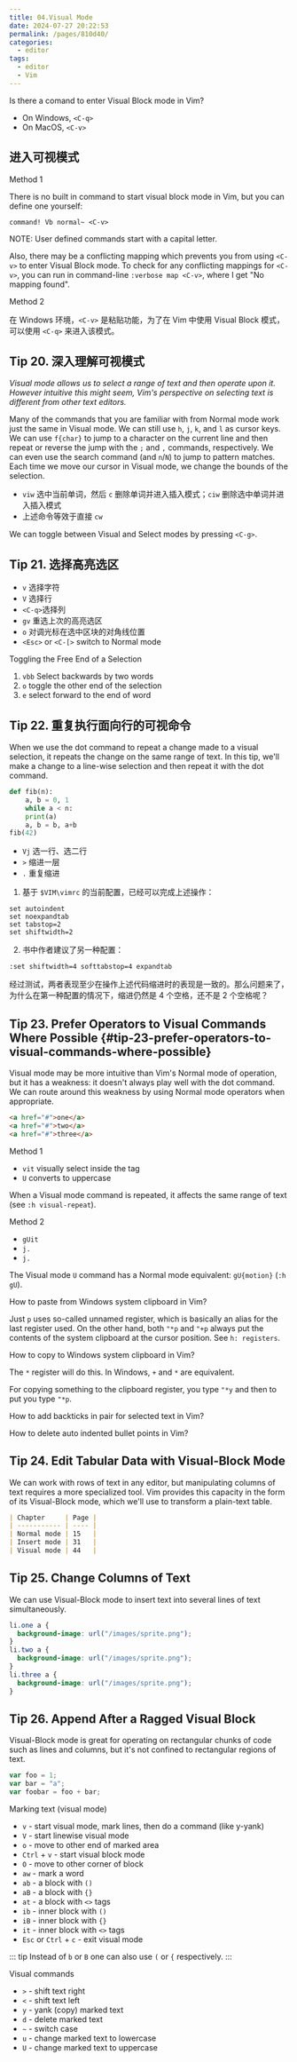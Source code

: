 ```yaml
---
title: 04.Visual Mode
date: 2024-07-27 20:22:53
permalink: /pages/810d40/
categories: 
  - editor
tags: 
  - editor
  - Vim
---
```


Is there a comand to enter Visual Block mode in Vim?

- On Windows, `<C-q>`
- On MacOS, `<C-v>`

## 进入可视模式

Method 1

There is no built in command to start visual block mode in Vim, but you can define one yourself:

```vimrc
command! Vb normal~ <C-v>
```

NOTE: User defined commands start with a capital letter.

Also, there may be a conflicting mapping which prevents you from using `<C-v>` to enter Visual Block mode. To check for any conflicting mappings for `<C-v>`, you can run in command-line `:verbose map <C-v>`, where I get "No mapping found".

Method 2

在 Windows 环境，`<C-v>` 是粘贴功能，为了在 Vim 中使用 Visual Block 模式，可以使用 `<C-q>` 来进入该模式。

## Tip 20. 深入理解可视模式

_Visual mode allows us to select a range of text and then operate upon it. However intuitive this might seem, Vim's perspective on selecting text is different from other text editors._

Many of the commands that you are familiar with from Normal mode work just the same in Visual mode. We can still use `h`, `j`, `k`, and `l` as cursor keys. We can use `f{char}` to jump to a character on the current line and then repeat or reverse the jump with the `;` and `,` commands, respectively. We can even use the search command (and `n`/`N`) to jump to pattern matches. Each time we move our cursor in Visual mode, we change the bounds of the selection.

- `viw` 选中当前单词，然后 `c` 删除单词并进入插入模式；`ciw` 删除选中单词并进入插入模式
- 上述命令等效于直接 `cw`

We can toggle between Visual and Select modes by pressing `<C-g>`.

## Tip 21. 选择高亮选区

- `v` 选择字符
- `V` 选择行
- `<C-q>`选择列
- `gv` 重选上次的高亮选区
- `o` 对调光标在选中区块的对角线位置
- `<Esc>` or `<C-[>` switch to Normal mode

Toggling the Free End of a Selection

1. `vbb` Select backwards by two words
2. `o` toggle the other end of the selection
3. `e` select forward to the end of word

## Tip 22. 重复执行面向行的可视命令

When we use the dot command to repeat a change made to a visual selection, it repeats the change on the same range of text. In this tip, we'll make a change to a line-wise selection and then repeat it with the dot command.

```python
def fib(n):
    a, b = 0, 1
    while a < n:
    print(a)
    a, b = b, a+b
fib(42)
```

- `Vj` 选一行、选二行
- `>` 缩进一层
- `.` 重复缩进

1. 基于 `$VIM\vimrc` 的当前配置，已经可以完成上述操作：

```vim
set autoindent
set noexpandtab
set tabstop=2
set shiftwidth=2
```

2. 书中作者建议了另一种配置：

```vim
:set shiftwidth=4 softtabstop=4 expandtab
```

经过测试，两者表现至少在操作上述代码缩进时的表现是一致的。那么问题来了，为什么在第一种配置的情况下，缩进仍然是 4 个空格，还不是 2 个空格呢？

## Tip 23. Prefer Operators to Visual Commands Where Possible {#tip-23-prefer-operators-to-visual-commands-where-possible}

Visual mode may be more intuitive than Vim's Normal mode of operation, but it has a weakness: it doesn't always play well with the dot command. We can route around this weakness by using Normal mode operators when appropriate.

```html
<a href="#">one</a>
<a href="#">two</a>
<a href="#">three</a>
```

Method 1

- `vit` visually select inside the tag
- `U` converts to uppercase

When a Visual mode command is repeated, it affects the same range of text (see `:h visual-repeat`).

Method 2

- `gUit`
- `j.`
- `j.`

The Visual mode `U` command has a Normal mode equivalent: `gU{motion}` (`:h gU`).

How to paste from Windows system clipboard in Vim?

Just `p` uses so-called unnamed register, which is basically an alias for the last register used. On the other hand, both `"*p` and `"+p` always put the contents of the system clipboard at the cursor position. See `h: registers`.

How to copy to Windows system clipboard in Vim?

The `*` register will do this. In Windows, `+` and `*` are equivalent.

For copying something to the clipboard register, you type `"*y` and then to put you type `"*p`.

How to add backticks in pair for selected text in Vim?

How to delete auto indented bullet points in Vim?

## Tip 24. Edit Tabular Data with Visual-Block Mode

We can work with rows of text in any editor, but manipulating columns of text requires a more specialized tool. Vim provides this capacity in the form of its Visual-Block mode, which we'll use to transform a plain-text table.

```md
| Chapter     | Page |
| ----------- | ---- |
| Normal mode | 15   |
| Insert mode | 31   |
| Visual mode | 44   |
```

## Tip 25. Change Columns of Text

We can use Visual-Block mode to insert text into several lines of text simultaneously.

```css
li.one a {
  background-image: url("/images/sprite.png");
}
li.two a {
  background-image: url("/images/sprite.png");
}
li.three a {
  background-image: url("/images/sprite.png");
}
```

## Tip 26. Append After a Ragged Visual Block

Visual-Block mode is great for operating on rectangular chunks of code such as lines and columns, but it's not confined to rectangular regions of text.

```js
var foo = 1;
var bar = "a";
var foobar = foo + bar;
```

Marking text (visual mode)

- `v` - start visual mode, mark lines, then do a command (like y-yank)
- `V` - start linewise visual mode
- `o` - move to other end of marked area
- `Ctrl` + `v` - start visual block mode
- `O` - move to other corner of block
- `aw` - mark a word
- `ab` - a block with `()`
- `aB` - a block with `{}`
- `at` - a block with `<>` tags
- `ib` - inner block with `()`
- `iB` - inner block with `{}`
- `it` - inner block with `<>` tags
- `Esc` or `Ctrl` + `c` - exit visual mode

::: tip
Instead of `b` or `B` one can also use `(` or `{` respectively.
:::

Visual commands

- `>` - shift text right
- `<` - shift text left
- `y` - yank (copy) marked text
- `d` - delete marked text
- `~` - switch case
- `u` - change marked text to lowercase
- `U` - change marked text to uppercase
